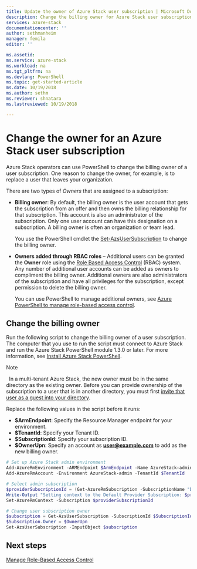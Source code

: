```yaml
---
title: Update the owner of Azure Stack user subscription | Microsoft Docs
description: Change the billing owner for Azure Stack user subscriptions.
services: azure-stack
documentationcenter: ''
author: sethmanheim
manager: femila
editor: ''

ms.assetid:  
ms.service: azure-stack
ms.workload: na
ms.tgt_pltfrm: na
ms.devlang: PowerShell
ms.topic: get-started-article
ms.date: 10/19/2018
ms.author: sethm
ms.reviewer: shnatara
ms.lastreviewed: 10/19/2018

---
```



# Change the owner for an Azure Stack user subscription

Azure Stack operators can use PowerShell to change the billing owner of a user subscription. One reason to change the owner, for example, is to replace a user that leaves your organization.   

There are two types of *Owners* that are assigned to a subscription:

- **Billing owner**: By default, the billing owner is the user account that gets the subscription from an offer and then owns the billing relationship for that subscription. This account is also an administrator of the subscription. Only one user account can have this designation on a subscription. A billing owner is often an organization or team lead. 

  You use the PowerShell cmdlet the [Set-AzsUserSubscription](/powershell/module/azs.subscriptions.admin/set-azsusersubscription) to change the billing owner.  

- **Owners added through RBAC roles** – Additional users can be granted the **Owner** role using the [Role Based Access Control](azure-stack-manage-permissions.md) (RBAC) system. Any number of additional user accounts can be added as owners to compliment the billing owner. Additional owners are also administrators of the subscription and have all privileges for the subscription, except permission to delete the billing owner. 

  You can use PowerShell to manage additional owners, see [Azure PowerShell to manage role-based access control](/azure/role-based-access-control/role-assignments-powershell).

## Change the billing owner

Run the following script to change the billing owner of a user subscription. The computer that you use to run the script must connect to Azure Stack and run the Azure Stack PowerShell module 1.3.0 or later. For more information, see [Install Azure Stack PowerShell](azure-stack-powershell-install.md). 

> [!Note]
>  In a multi-tenant Azure Stack, the new owner must be in the same directory as the existing owner. Before you can provide ownership of the subscription to a user that is in another directory, you must first [invite that user as a guest into your directory](../active-directory/b2b/add-users-administrator.md). 

Replace the following values in the script before it runs: 
 
- **$ArmEndpoint**: Specify the Resource Manager endpoint for your environment.  
- **$TenantId**: Specify your Tenant ID. 
- **$SubscriptionId**: Specify your subscription ID.
- **$OwnerUpn**: Specify an account as **user@example.com** to add as the new billing owner.  

```PowerShell   
# Set up Azure Stack admin environment
Add-AzureRmEnvironment -ARMEndpoint $ArmEndpoint -Name AzureStack-admin
Add-AzureRmAccount -Environment AzureStack-admin -TenantId $TenantId

# Select admin subscription
$providerSubscriptionId = (Get-AzureRmSubscription -SubscriptionName "Default Provider Subscription").Id
Write-Output "Setting context to the Default Provider Subscription: $providerSubscriptionId" 
Set-AzureRmContext -Subscription $providerSubscriptionId

# Change user subscription owner
$subscription = Get-AzsUserSubscription -SubscriptionId $SubscriptionId
$Subscription.Owner = $OwnerUpn
Set-AzsUserSubscription -InputObject $subscription
```

## Next steps

[Manage Role-Based Access Control](azure-stack-manage-permissions.md)
